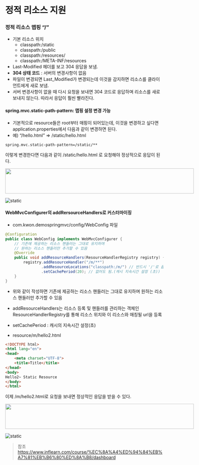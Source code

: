 # 정적 리소스 지원


### 정적 리소스 맵핑 “​/​”
- 기본 리소스 위치
  - classpath:/static
  - classpath:/public
  - classpath:/resources/
  - classpath:/META-INF/resources
- Last-Modified 헤더를 보고 304 응답을 보냄.
- **304 상태 코드** : 서버의 변경사항이 없음
- 파일이 변경되면 Last_Modified가 변경되는데 이것을 감지하면 리소스를 클라이언트에게 새로 보냄.
- 서버 변경사항이 없을 때 다시 요청을 보내면 304 코드로 응답하며 리소스를 새로 보내지 않는다. 따라서 응답이 훨씬 빨라진다.


#### spring.mvc.static-path-pattern: 맵핑 설정 변경 가능

- 기본적으로 resource들은 root부터 매핑이 되어있는데, 이것을 변경하고 싶다면 application.properties에서 다음과 같이 변경하면 된다.
- 예) “/hello.html” => /static/hello.html

```properties
spring.mvc.static-path-pattern=/static/**
```
이렇게 변경한다면 다음과 같이 /static/hello.html 로 요청해야 정상적으로 응답이 된다.

<div style="width: 600px; height: 80px;">
    <img src="https://github.com/kyu9341/TeamHash_Practice/blob/master/kwon/image/static1.png" style="width: 600px
    ; height: 80px;">
</div>

![static](https://github.com/kyu9341/TeamHash_Practice/blob/master/kwon/image/static1.png)



#### WebMvcConfigurer의 addRersourceHandlers로 커스터마이징
- com.kwon.demospringmvc/config/WebConfig 파일
```java
@Configuration
public class WebConfig implements WebMvcConfigurer {
    // 기존에 제공하는 리소스 핸들러는 그대로 유지하며
    // 원하는 리소스 핸들러만 추가할 수 있음
    @Override
    public void addResourceHandlers(ResourceHandlerRegistry registry) {
        registry.addResourceHandler("/m/**")
                .addResourceLocations("classpath:/m/") // 반드시 '/'로 끝나야 함
                .setCachePeriod(20); // 없어도 됨.(캐시 지속시간 설정 (초))
    }
}
```
- 위와 같이 작성하면 기존에 제공하는 리소스 핸들러는 그대로 유지하며 원하는 리소스 핸들러만 추가할 수 있음
- addResourceHandlers는 리소스 등록 및 핸들러를 관리하는 객체인 ResourceHandlerRegistry를 통해 리소스 위치와 이 리소스와 매칭될 url을 등록
- setCachePeriod : 캐시의 지속시간 설정(초)


- resource/m/hello2.html
```html
<!DOCTYPE html>
<html lang="en">
<head>
    <meta charset="UTF-8">
    <title>Title</title>
</head>
<body>
Hello2~ Static Resource
</body>
</html>
```
이제 /m/hello2.html로 요청을 보내면 정상적인 응답을 받을 수 있다.

<div style="width: 600px; height: 80px;">
    <img src="https://github.com/kyu9341/TeamHash_Practice/blob/master/kwon/image/static2.png" style="width: 600px
    ; height: 80px;">
</div>

![static](https://github.com/kyu9341/TeamHash_Practice/blob/master/kwon/image/static2.png)




> 참조
> <https://www.inflearn.com/course/%EC%8A%A4%ED%94%84%EB%A7%81%EB%B6%80%ED%8A%B8/dashboard>
